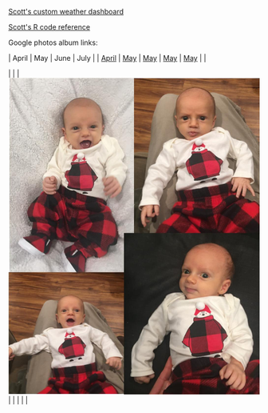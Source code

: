 [Scott's custom weather dashboard](docs/SRM_weather7.html)

[Scott's R code reference](docs/SRM_code.html)

Google photos album links:

| April | May | June | July | 
| [April](https://photos.app.goo.gl/6VsoFErA5ABAhpYe9)  |   [May](https://photos.app.goo.gl/ru4sv9hsiUfS3ew47) | [May](https://photos.app.goo.gl/ru4sv9hsiUfS3ew47) | [May](https://photos.app.goo.gl/ru4sv9hsiUfS3ew47) | [May](https://photos.app.goo.gl/ru4sv9hsiUfS3ew47) |    |

|   |   | [![mythumb](images/xmas_4_50778903923_o.jpg "Dec 2020")](https://photos.app.goo.gl/6VsoFErA5ABAhpYe9)  |   |   |   |   |


